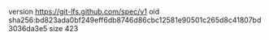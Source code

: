 version https://git-lfs.github.com/spec/v1
oid sha256:bd823ada0bf249eff6db8746d86cbc12581e90501c265d8c41807bd3036da3e5
size 423
